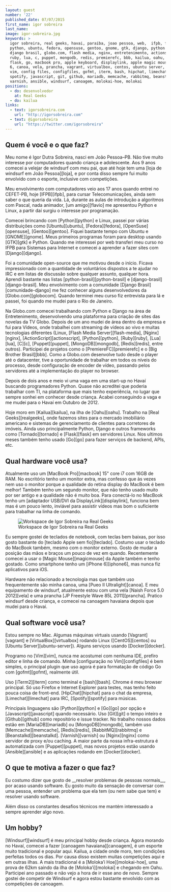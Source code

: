 ```yaml
---
layout: guest
number: '22'
published_date: 07/07/2015
first_name: igor sobreira
last_name:
image: igor-sobreira.jpg
keywords: >
  igor sobreira, real geeks, havai, paraiba, joao pessoa, web,  ifpb, flavio,
  python, ubuntu, fedora, opensuse, gentoo, gnome, gtk, django, python brasil,
  django brasil, globo.com, flash media, nginx, entretenimento, actionscript,
  ruby, lua, c, puppet, mongodb, redis, premierefc, bbb, kailua, oahu, tornado,
  flask, go, macbook pro, apple keyboard, displaylink, apple magic mouse, iphone
  6, canoa, vela, prancha, vagrant, virtualbox, centos, ubuntu server, docker,
  vim, config files, configfiles, gofmt, iterm, bash, hipchat, limechat,
  spotify, javascript, git, github, mariadb, memcache, rabbitmq, beanstalkd,
  varnish, ansible, windsurf, canoagem, molokai-hoe, molokai
positions:
  - do: desenvolvedor
    at: Real Geeks
  - do: kailua
links:
  - text: igorsobreira.com
    url: "http://igorsobreira.com"
  - text: @igorsobreira
    url: "https://twitter.com/igorsobreira"
---
```

<section class="question">
  <div class="wrapper">
    <div class="question-title-area">
      <h2 class="question-title">Quem é você e o que faz?</h2>
    </div>
    <div class="question-content-area">
      <div class="question-content text">
        <p>
        Meu nome é Igor Dutra Sobreira, nasci em João Pessoa–PB. Não tive muito
        interesse por computadores quando criança e adolescente. Aos 9 anos
        comecei a velejar de windsurf com meu pai, que até hoje tem uma
        [loja de windsurf em João Pessoa][loja], e por conta disso sempre fui
        muito envolvido com o esporte, inclusive com competições.
        </p>
        <p>
        Meu envolvimento com computadores veio aos 17 anos quando entrei no
        CEFET-PB, hoje [IFPB][ifpb], para cursar Telecomunicações, ainda sem
        saber o que queria da vida. Lá, durante as aulas de introdução a
        algoritmos com Pascal, nada animador, [um amigo][flavio] me apresentou
        Python e Linux, a partir daí surgiu o interesse por programação.
        </p>
        <p>
        Comecei brincando com [Python][python] e Linux, passei por várias
        distribuições como [Ubuntu][ubuntu], [Fedora][fedora],
        [OpenSuse][opensuse], [Gentoo][gentoo]. Fiquei bastante tempo com Ubuntu
        e [GNOME][gnome]. Meus primeiros programas foram para desktop usando
        [GTK][gtk] e Python. Quando me interessei por web transferi meu curso no
        IFPB para Sistemas para Internet e comecei a aprender a fazer sites com
        [Django][django].
        </p>
        <p>
        Foi a comunidade open-source que me motivou desde o início. Ficava
        impressionado com a quantidade de voluntários dispostos a te ajudar no
        IRC e em listas de discussão sobre qualquer assunto, qualquer hora.
        Aprendi bastante nas listas [python-brasil][python-brasil] e
        [django-brasil][django-brasil]. Meu envolvimento com a comunidade
        [Django Brasil][comunidade-django] me fez conhecer alguns
        desenvolvedores da [Globo.com][globocom]. Quando terminei meu curso fiz
        entrevista para lá e passei, foi quando me mudei para o Rio de Janeiro.
        </p>
        <p>
        Na Globo.com comecei trabalhando com Python e Django na área de
        Entretenimento, desenvolvendo uma plataforma para criação de sites das
        novelas da TV Globo. Depois de um ano mudei de área dentro da empresa e
        fui para Vídeos, onde trabalhei com streaming de vídeos ao vivo e muitas
        tecnologias diferentes (Linux, [Flash Media Server][flash-media],
        [Nginx][nginx], [ActionScript][actionscript], [Python][python],
        [Ruby][ruby], [Lua][lua], [C][c], [Puppet][puppet], [MongoDB][mongodb],
        [Redis][redis], entre outros). Participei de projetos como o
        [PremiereFC][premierefc] e o [Big Brother Brasil][bbb]. Como a Globo.com
        desenvolve tudo desde o player até o datacenter, tive a oportunidade de
        trabalhar em todos os níveis do processo, desde configuração de encoder
        de vídeo, passando pelos servidores até a implementação do player no
        browser.
        </p>
        <p>
        Depois de dois anos e meio vi uma vaga em uma start-up no Havaí buscando
        programadores Python. Quase não acreditei que poderia trabalhar com TI,
        na plataforma que mais tenho experiência, no lugar que sempre sonhei em
        conhecer desde criança. Acabei conseguindo a vaga e me mudei para o
        Havaí em Outubro de 2012.
        </p>
        <p>
        Hoje moro em [Kailua][kailua], na ilha de [Oahu][oahu]. Trabalho na
        [Real Geeks][realgeeks], onde fazemos sites para o mercado imobiliário
        americano e sistemas de gerenciamento de clientes para corretores de
        imóveis. Ainda uso principalmente Python, Django e outros frameworks
        como [Tornado][tornado] e [Flask][flask] em servidores Linux. Nos
        ultimos meses também tenho usado [Go][go] para fazer serviços de
        backend, APIs, etc.
        </p>
      </div>
    </div>
  </div>
</section>

[loja]: http://v2windcenter.com.br/
[ifpb]: http://www.ifpb.edu.br/
[flavio]: http://blog.flavioribeiro.com/
[python]: https://www.python.org/
[ubuntu]: http://www.ubuntu.com/
[fedora]: https://getfedora.org/
[opensuse]: https://www.opensuse.org/en/
[gentoo]: https://www.gentoo.org/
[gnome]: https://www.gnome.org/
[gtk]: http://www.gtk.org/
[django]: https://www.djangoproject.com/
[python-brasil]: https://groups.google.com/forum/#!forum/python-brasil
[django-brasil]: https://groups.google.com/forum/#!forum/django-brasil
[comunidade-django]: http://www.djangobrasil.org/
[globocom]: http://globo.com
[flash-media]: http://www.adobe.com/products/adobe-media-server-family.html
[nginx]: http://nginx.org/en/
[actionscript]: http://www.adobe.com/devnet/actionscript.html
[ruby]: https://www.ruby-lang.org/en/
[lua]: http://www.lua.org/
[c]: https://en.wikipedia.org/wiki/C_%28programming_language%29
[puppet]: https://puppetlabs.com/
[mongodb]: https://www.mongodb.org/
[redis]: http://redis.io/
[premierefc]: http://premierefc.globo.com/
[bbb]: http://gshow.globo.com/bbb/
[kailua]: https://en.wikipedia.org/wiki/Kailua,_Honolulu_County,_Hawaii
[oahu]: https://en.wikipedia.org/wiki/Oahu
[realgeeks]: http://www.realgeeks.com/
[tornado]: http://www.tornadoweb.org/en/stable/
[flask]: http://flask.pocoo.org/
[go]: http://golang.org/

<section class="question">
  <div class="wrapper">
    <div class="question-title-area">
      <h2 class="question-title">Qual hardware você usa?</h2>
    </div>
    <div class="question-content-area">
      <div class="question-content text">
        <p>
        Atualmente uso um [MacBook Pro][macbook] 15" core i7 com 16GB de RAM. No
        escritório tenho um monitor extra, mas confesso que às vezes nem uso o
        monitor porque a qualidade do retina display do MacBook é bem melhor!
        Também tenho um segundo monitor, que não tenho usado muito por ser
        antigo e a qualidade não é muito boa. Para conectá-lo no MacBook tenho
        um [adaptador USB/DVI da DisplayLink][displaylink], funciona bem mas é
        um pouco lento, inviável para assistir vídeos mas bom o suficiente para
        trabalhar na linha de comando.
        </p>
        <figure class="image-fit">
          <img
            src="/images/content/igor-sobreira-workspace.jpg"
            alt="Workspace de Igor Sobreira na Real Geeks"
          />
          <figcaption class="caption-bottom">
            Workspace de Igor Sobreira na Real Geeks
          </figcaption>
        </figure>
        <p>
        Eu sempre gostei de teclados de notebook, com teclas bem baixas, por
        isso gosto bastante do [teclado Apple sem fio][teclado]. Costumo usar o
        teclado do MacBook também, mesmo com o monitor externo. Gosto de mudar a
        posição das mãos e braços um pouco de vez em quando. Recentemente
        comecei a usar o [Magic Mouse][magicmouse] da Apple também e tenho
        gostado. Como smartphone tenho um [iPhone 6][iphone6], mas nunca fiz
        aplicativos para iOS.
        </p>
        <p>
        Hardware não relacionado a tecnologia mas que também uso frequentemente
        são minha canoa, uma [Pueo II Ultralight][canoa]. E meu equipamento de
        windsurf, atualmente estou com uma vela [Naish Force 5.0 2012][vela] e
        uma prancha [JP Freestyle Wave 85L 2011][prancha]. Pratico windsurf
        desde criança, e comecei na canoagem havaiana depois que mudei para o
        Havaí.
        </p>
      </div>
    </div>
  </div>
</section>

[macbook]: http://www.laptopmag.com/reviews/laptops/apple-macbook-pro-retina-15-inch-2015
[teclado]: https://en.wikipedia.org/wiki/Apple_Wireless_Keyboard
[displaylink]: http://www.amazon.com/StarTech-com-USB-DVI-Adapter-USB2DVIPRO2/dp/B009L14FBE
[magicmouse]: https://en.wikipedia.org/wiki/Magic_Mouse
[iphone6]: http://www.techtudo.com.br/tudo-sobre/iphone-6.html
[canoa]: http://www.kamanucomposites.com/pueo
[vela]: http://www.naishsails.com/product/force-three-50/
[prancha]: http://jp-australia.com/2014/products/boards/freestyle-wave/

<section class="question">
  <div class="wrapper">
    <div class="question-title-area">
      <h2 class="question-title">Qual software você usa?</h2>
    </div>
    <div class="question-content-area">
      <div class="question-content text">
        <p>
        Estou sempre no Mac. Algumas máquinas virtuais usando [Vagrant][vagrant]
        e [VirtualBox][virtualbox] rodando Linux ([CentOS][centos] ou
        [Ubuntu Server][ubuntu-server]). Alguns serviços usando
        [Docker][docker].
        </p>
        <p>
        Programo no [Vim][vim], nunca me acostumei com nenhuma IDE, prefiro
        editor e linha de comando. Minha [configuração no Vim][configfiles] é
        bem simples, o principal plugin que uso agora é para formatação de
        código Go com [gofmt][gofmt], realmente útil.
        </p>
        <p>
        Uso [iTerm2][iterm] como terminal e [bash][bash]. Chrome é meu browser
        principal. Só uso Firefox e Internet Explorer para testes, mas tenho
        feito pouca coisa de front-end. [HipChat][hipchat] para o chat da
        empresa, [Limechat][limechat] para IRC, [Spotify][spotify] para músicas.
        </p>
        <p>
        Principais linguagens são [Python][python] e [Go][go] por opção e
        [Javascript][javascript] quando necessário. Uso [Git][git] o tempo
        inteiro e [Github][github] como repositório e issue tracker. No trabalho
        nossos dados estão em [MariaDB][mariadb] ou [MongoDB][mongodb], também
        uso [Memcache][memcache], [Redis][redis], [RabbitMQ][rabbitmq] e
        [Beanstalkd][beanstalkd]. [Varnish][varnish] ou [Nginx][nginx] como
        servidor de proxy e/ou caching. A maior parte da nossa infra-estrutura é
        automatizada com [Puppet][puppet], mas novos projetos estão usando
        [Ansible][ansible] e as aplicações rodando em [Docker][docker].
        </p>
      </div>
    </div>
  </div>
</section>

[vagrant]: https://www.vagrantup.com/
[virtualbox]: https://www.virtualbox.org/
[centos]: https://www.centos.org/
[ubuntu-server]: http://www.ubuntu.com/server
[docker]: https://www.docker.com/
[vim]: http://www.vim.org/
[configfiles]: https://github.com/igorsobreira/configfiles/blob/master/.vimrc
[gofmt]: https://golang.org/cmd/gofmt/
[iterm]: http://iterm2.com/
[bash]: https://pt.wikipedia.org/wiki/Bash
[hipchat]: https://www.hipchat.com/
[limechat]: http://limechat.net/mac/
[spotify]: https://www.spotify.com/br/
[javascript]: https://en.wikipedia.org/wiki/JavaScript
[git]: http://git-scm.com/
[github]: https://github.com/
[mariadb]: https://mariadb.org/
[memcache]: http://memcached.org/
[rabbitmq]: https://www.rabbitmq.com/
[beanstalkd]: http://kr.github.io/beanstalkd/
[varnish]: https://www.varnish-cache.org/
[ansible]: http://www.ansible.com/home

<section class="question">
  <div class="wrapper">
    <div class="question-title-area">
      <h2 class="question-title">O que te motiva a fazer o que faz?</h2>
    </div>
    <div class="question-content-area">
      <div class="question-content text">
        <p>
        Eu costumo dizer que gosto de __resolver problemas de pessoas normais__,
        por acaso usando software. Eu gosto muito da sensação de conversar com
        uma pessoa, entender um problema que ela tem (ou nem sabe que tem) e
        resolver usando software.
        </p>
        <p>
        Além disso os constantes desafios técnicos me mantém interessado a
        sempre aprender algo novo.
        </p>
      </div>
    </div>
  </div>
</section>

<section class="question">
  <div class="wrapper">
    <div class="question-title-area">
      <h2 class="question-title">Um hobby?</h2>
    </div>
    <div class="question-content-area">
      <div class="question-content text">
        <p>
        [Windsurf][windsurf] é meu principal hobby desde criança. Agora morando
        no Havaí, comecei a fazer [canoagem havaiana][canoagem], é um esporte
        muito tradicional e popular aqui. Kailua, a cidade onde moro, tem
        condições perfeitas todos os dias. Por causa disso existem muitas
        competições aqui e em outras ilhas. A mais tradicional é a
        [Moloka’i Hoe][molokai-hoe], uma prova de 62km saindo da ilha de
        [Moloka’i][molokai] e chegando em Oahu. Participei ano passado e não
        vejo a hora de ir esse ano de novo. Sempre gostei de competir de
        Windsurf e agora estou bastante envolvido com as competições de
        canoagem.
        </p>
      </div>
    </div>
  </div>
</section>

[windsurf]: https://en.wikipedia.org/wiki/Windsurfing
[canoagem]: https://pt.wikipedia.org/wiki/Canoa_Havaiana
[molokai-hoe]: http://www.molokaihoe.com/index.html
[molokai]: https://en.wikipedia.org/wiki/Molokai
